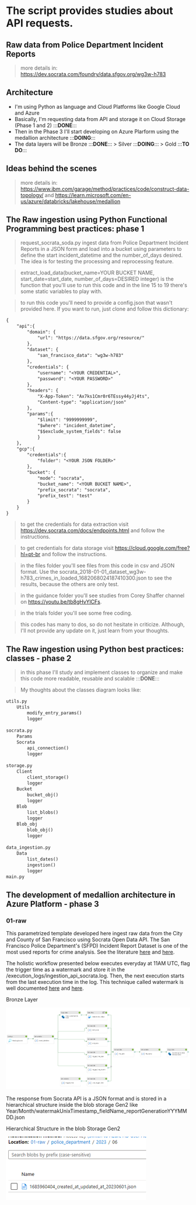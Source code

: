 # The script provides studies about API requests.

## Raw data from Police Department Incident Reports

> more details in: https://dev.socrata.com/foundry/data.sfgov.org/wg3w-h783

## Architecture

- I'm using Python as language and Cloud Platforms like Google Cloud and Azure
- Basically, I'm requesting data from API and storage it on Cloud Storage (Phase 1 and 2) :::**DONE**::: 
- Then in the Phase 3 I'll start developing on Azure Plarform using the medallion architecture :::**DOING**:::
- The data layers will be Bronze :::**DONE**::: > Silver :::**DOING**::: > Gold :::**TO DO**:::

## Ideas behind the scenes

> more details in: https://www.ibm.com/garage/method/practices/code/construct-data-topology/ and
> https://learn.microsoft.com/en-us/azure/databricks/lakehouse/medallion

## The Raw ingestion using Python Functional Programming best practices: phase 1

> request_socrata_soda.py ingest data from Police Department Incident Reports in a JSON form and load into a bucket using parameters to define the start incident_datetime and the number_of_days desired. The idea is for testing the processing and reprocessing feature.

> extract_load_data(bucket_name=YOUR BUCKET NAME, start_date=start_date, number_of_days=DESIRED integer) is the function that you'll use to run this code and in the line 15 to 19 there's some static variables to play with.

> to run this code you'll need to provide a config.json that wasn't provided here. If you want to run, just clone and follow this dictionary:

```
{
    "api":{
        "domain": {
            "url": "https://data.sfgov.org/resource/"
        },
        "dataset": {
            "san_francisco_data": "wg3w-h783"
        },
        "credentials": {
            "username": "<YOUR CREDENTIAL>",
            "password": "<YOUR PASSWORD>"
        },
        "headers": {
            "X-App-Token": "Ax7ks1Cmr0r6TEssy44yJj4ts",
            "Content-type": "application/json"
        },
        "params":{
            "$limit": "9999999999", 
            "$where": "incident_datetime",
            "$$exclude_system_fields": false
            }
    },
    "gcp":{
        "credentials":{
            "folder": "<YOUR JSON FOLDER>"
        },
        "bucket": {
            "mode": "socrata",
            "bucket_name": "<YOUR BUCKET NAME>",
            "prefix_socrata": "socrata",
            "prefix_test": "test"
        }
    }
}
```

> to get the credentials for data extraction visit https://dev.socrata.com/docs/endpoints.html and follow the instructions.

> to get credentials for data storage visit https://cloud.google.com/free?hl=pt-br and follow the instructions.

> in the files folder you'll see files from this code in csv and JSON format. Use the socrata_2018-01-01_dataset_wg3w-h783_crimes_in_loaded_1682068024187410300.json to see the results, because the others are only test.

> in the guidance folder you'll see studies from Corey Shaffer channel on https://youtu.be/tb8gHvYlCFs.

> in the trials folder you'll see some free coding.

> this codes has many to dos, so do not hesitate in criticize. Although, I'll not provide any update on it, just learn from your thoughts.

## The Raw ingestion using Python best practices: classes - phase 2

> in this phase I'll study and implement classes to organize and make this code more readable, reusable and scalable :::**DONE**:::

> My thoughts about the classes diagram looks like:

```
utils.py
    Utils
        modify_entry_params()
        logger

socrata.py
    Params
    Socrata
	    api_connection()
		logger

storage.py
    Client
        client_storage()
        logger
    Bucket
        bucket_obj()
        logger
    Blob
        list_blobs() 
		logger
    Blob_obj
        blob_obj()
        logger

data_ingestion.py
    Data
        list_dates()
        ingestion()
        logger
main.py 
```
## The development of medallion architecture in Azure Platform - phase 3

### 01-raw

This parametrized template developed here ingest raw data from the City and County of San Francisco using Socrata Open Data API. The San Francisco Police Department's (SFPD) Incident Report Dataset is one of the most used reports for crime analysis. See the literature [here](https://www.sanfranciscopolice.org/sites/default/files/2022-11/SFPDQADRReport-2ndQuarter-20221129.pdf) and [here](https://scholar.google.com.br/scholar?hl=pt-BR&as_sdt=0%2C5&q=The+San+Francisco+Police+Department%E2%80%99s+%28SFPD%29+Incident+Report+Dataset&btnG=).

The holistic workflow presented below executes everyday at 11AM UTC, flag the trigger time as a watermark and store it in the /execution_logs/ingestion_api_socrata.log. Then, the next execution starts from the last execution time in the log. This technique called watermark is well documented [here](https://dwbi1.wordpress.com/2022/05/22/watermark-in-data-warehousing/) and [here](https://learn.microsoft.com/en-us/azure/data-factory/tutorial-incremental-copy-overview). 

Bronze Layer

![](/phase_3/images/bronze_layer.png)

The response from Socrata API is a JSON format and is stored in a hierarchical structure inside the blob storage Gen2 like Year/Month/watermakUnixTimestamp_fieldName_reportGenerationYYYMMDD.json

Hierarchical Structure in the blob Storage Gen2

![](/phase_3/images/hierarchical_structure.png)
